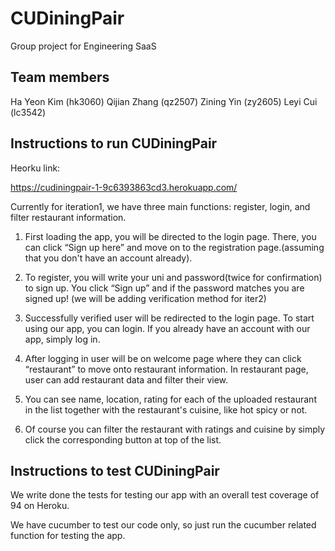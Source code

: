 # CUDiningPair
Group project for Engineering SaaS

## Team members
Ha Yeon Kim (hk3060)
Qijian Zhang (qz2507)
Zining Yin (zy2605)
Leyi Cui (lc3542)

## Instructions to run CUDiningPair
Heorku link:

https://cudiningpair-1-9c6393863cd3.herokuapp.com/

Currently for iteration1, we have three main functions: register, login, and filter restaurant information.

1. First loading the app, you will be directed to the login page. There, you can click “Sign up here” and move on to the registration page.(assuming that you don't have an account already).

2. To register, you will write your uni and password(twice for confirmation) to sign up. You click “Sign up” and if the password matches you are signed up! (we will be adding verification method for iter2)

3. Successfully verified user will be redirected to the login page. To start using our app, you can login. If you already have an account with our app, simply log in.

4. After logging in user will be on welcome page where they can click “restaurant” to move onto restaurant information. In restaurant page, user can add restaurant data and filter their view.

5. You can see name, location, rating for each of the uploaded restaurant in the list together with the restaurant's cuisine, like hot spicy or not.

6. Of course you can filter the restaurant with ratings and cuisine by simply click the corresponding button at top of the list.



## Instructions to test CUDiningPair
We write done the tests for testing our app with an overall test coverage of 94 on Heroku.

We have cucumber to test our code only, so just run the cucumber related function for testing the app.


